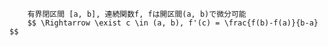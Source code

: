 
        有界閉区間 [a, b], 連続関数f, fは開区間(a, b)で微分可能
        $$ \Rightarrow \exist c \in (a, b), f'(c) = \frac{f(b)-f(a)}{b-a} $$